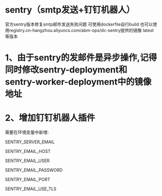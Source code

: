 # sentry（smtp发送+钉钉机器人）

官方sentry版本修复smtp邮件发送失败问题
可使用dockerfile自行build
也可以使用registry.cn-hangzhou.aliyuncs.com/abm-ops/dc-sentry提供的镜像 latest等版本

# 1、由于sentry的发邮件是异步操作,记得同时修改sentry-deployment和sentry-worker-deployment中的镜像地址
# 2、增加钉钉机器人插件

需要在环境变量中新增:

SENTRY_SERVER_EMAIL

SENTRY_EMAIL_HOST

SENTRY_EMAIL_USER

SENTRY_EMAIL_PASSWORD

SENTRY_EMAIL_PORT

SENTRY_EMAIL_USE_TLS

